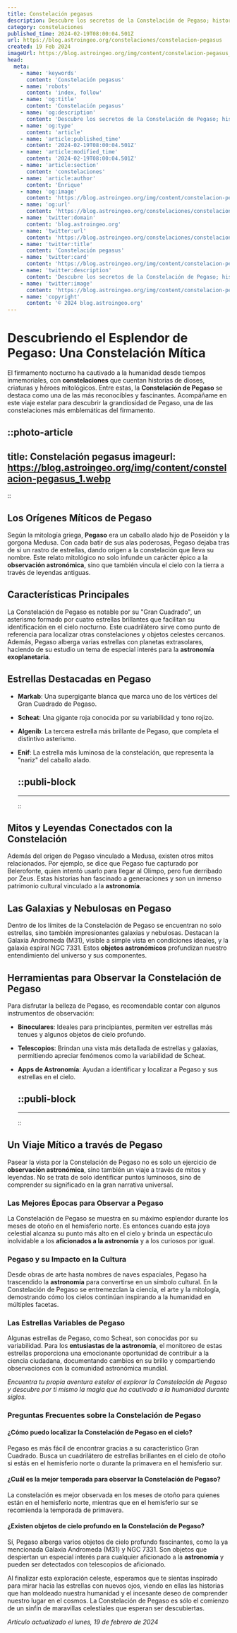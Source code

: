 ```yaml
---
title: Constelación pegasus
description: Descubre los secretos de la Constelación de Pegaso; historia, estrellas principales y cómo identificarla en el cielo nocturno. Explora el cosmos.
category: constelaciones
published_time: 2024-02-19T08:00:04.501Z
url: https://blog.astroingeo.org/constelaciones/constelacion-pegasus
created: 19 Feb 2024
imageUrl: https://blog.astroingeo.org/img/content/constelacion-pegasus_1.webp
head:
  meta:
    - name: 'keywords'
      content: 'Constelación pegasus'
    - name: 'robots'
      content: 'index, follow'
    - name: 'og:title'
      content: 'Constelación pegasus'
    - name: 'og:description'
      content: 'Descubre los secretos de la Constelación de Pegaso; historia, estrellas principales y cómo identificarla en el cielo nocturno. Explora el cosmos.'
    - name: 'og:type'
      content: 'article'
    - name: 'article:published_time'
      content: '2024-02-19T08:00:04.501Z'
    - name: 'article:modified_time'
      content: '2024-02-19T08:00:04.501Z'
    - name: 'article:section'
      content: 'constelaciones'
    - name: 'article:author'
      content: 'Enrique'
    - name: 'og:image'
      content: 'https://blog.astroingeo.org/img/content/constelacion-pegasus_1.webp'
    - name: 'og:url'
      content: 'https://blog.astroingeo.org/constelaciones/constelacion-pegasus'
    - name: 'twitter:domain'
      content: 'blog.astroingeo.org'
    - name: 'twitter:url'
      content: 'https://blog.astroingeo.org/constelaciones/constelacion-pegasus'
    - name: 'twitter:title'
      content: 'Constelación pegasus'
    - name: 'twitter:card'
      content: 'https://blog.astroingeo.org/img/content/constelacion-pegasus_1.webp'
    - name: 'twitter:description'
      content: 'Descubre los secretos de la Constelación de Pegaso; historia, estrellas principales y cómo identificarla en el cielo nocturno. Explora el cosmos.'
    - name: 'twitter:image'
      content: 'https://blog.astroingeo.org/img/content/constelacion-pegasus_1.webp'
    - name: 'copyright'
      content: '© 2024 blog.astroingeo.org'
---
```

# Descubriendo el Esplendor de Pegaso: Una Constelación Mítica

El firmamento nocturno ha cautivado a la humanidad desde tiempos inmemoriales, con **constelaciones** que cuentan historias de dioses, criaturas y héroes mitológicos. Entre estas, la **Constelación de Pegaso** se destaca como una de las más reconocibles y fascinantes. Acompáñame en este viaje estelar para descubrir la grandiosidad de Pegaso, una de las constelaciones más emblemáticas del firmamento.


::photo-article
---
title: Constelación pegasus
imageurl: https://blog.astroingeo.org/img/content/constelacion-pegasus_1.webp
---
::


## Los Orígenes Míticos de Pegaso

Según la mitología griega, **Pegaso** era un caballo alado hijo de Poseidón y la gorgona Medusa. Con cada batir de sus alas poderosas, Pegaso dejaba tras de sí un rastro de estrellas, dando origen a la constelación que lleva su nombre. Este relato mitológico no solo infunde un carácter épico a la **observación astronómica**, sino que también vincula el cielo con la tierra a través de leyendas antiguas.

## Características Principales

La Constelación de Pegaso es notable por su "Gran Cuadrado", un asterismo formado por cuatro estrellas brillantes que facilitan su identificación en el cielo nocturno. Este cuadrilátero sirve como punto de referencia para localizar otras constelaciones y objetos celestes cercanos. Además, Pegaso alberga varias estrellas con planetas extrasolares, haciendo de su estudio un tema de especial interés para la **astronomía exoplanetaria**.

## Estrellas Destacadas en Pegaso

- **Markab**: Una supergigante blanca que marca uno de los vértices del Gran Cuadrado de Pegaso.
- **Scheat**: Una gigante roja conocida por su variabilidad y tono rojizo.
- **Algenib**: La tercera estrella más brillante de Pegaso, que completa el distintivo asterismo.
- **Enif**: La estrella más luminosa de la constelación, que representa la "nariz" del caballo alado.


  ::publi-block
  ---
  ---
  ::
  
  
## Mitos y Leyendas Conectados con la Constelación

Además del origen de Pegaso vinculado a Medusa, existen otros mitos relacionados. Por ejemplo, se dice que Pegaso fue capturado por Belerofonte, quien intentó usarlo para llegar al Olimpo, pero fue derribado por Zeus. Estas historias han fascinado a generaciones y son un inmenso patrimonio cultural vinculado a la **astronomía**.

## Las Galaxias y Nebulosas en Pegaso

Dentro de los límites de la Constelación de Pegaso se encuentran no solo estrellas, sino también impresionantes galaxias y nebulosas. Destacan la Galaxia Andromeda (M31), visible a simple vista en condiciones ideales, y la galaxia espiral NGC 7331. Estos **objetos astronómicos** profundizan nuestro entendimiento del universo y sus componentes.

## Herramientas para Observar la Constelación de Pegaso

Para disfrutar la belleza de Pegaso, es recomendable contar con algunos instrumentos de observación:

- **Binoculares**: Ideales para principiantes, permiten ver estrellas más tenues y algunos objetos de cielo profundo.
- **Telescopios**: Brindan una vista más detallada de estrellas y galaxias, permitiendo apreciar fenómenos como la variabilidad de Scheat.
- **Apps de Astronomía**: Ayudan a identificar y localizar a Pegaso y sus estrellas en el cielo.


  ::publi-block
  ---
  ---
  ::
  
  
## Un Viaje Mítico a través de Pegaso

Pasear la vista por la Constelación de Pegaso no es solo un ejercicio de **observación astronómica**, sino también un viaje a través de mitos y leyendas. No se trata de solo identificar puntos luminosos, sino de comprender su significado en la gran narrativa universal.

### Las Mejores Épocas para Observar a Pegaso

La Constelación de Pegaso se muestra en su máximo esplendor durante los meses de otoño en el hemisferio norte. Es entonces cuando esta joya celestial alcanza su punto más alto en el cielo y brinda un espectáculo inolvidable a los **aficionados a la astronomía** y a los curiosos por igual.

### Pegaso y su Impacto en la Cultura

Desde obras de arte hasta nombres de naves espaciales, Pegaso ha trascendido la **astronomía** para convertirse en un símbolo cultural. En la Constelación de Pegaso se entremezclan la ciencia, el arte y la mitología, demostrando cómo los cielos continúan inspirando a la humanidad en múltiples facetas.

### Las Estrellas Variables de Pegaso

Algunas estrellas de Pegaso, como Scheat, son conocidas por su variabilidad. Para los **entusiastas de la astronomía**, el monitoreo de estas estrellas proporciona una emocionante oportunidad de contribuir a la ciencia ciudadana, documentando cambios en su brillo y compartiendo observaciones con la comunidad astronómica mundial.

*Encuentra tu propia aventura estelar al explorar la Constelación de Pegaso y descubre por ti mismo la magia que ha cautivado a la humanidad durante siglos.*

### Preguntas Frecuentes sobre la Constelación de Pegaso

#### ¿Cómo puedo localizar la Constelación de Pegaso en el cielo?
Pegaso es más fácil de encontrar gracias a su característico Gran Cuadrado. Busca un cuadrilátero de estrellas brillantes en el cielo de otoño si estás en el hemisferio norte o durante la primavera en el hemisferio sur.

#### ¿Cuál es la mejor temporada para observar la Constelación de Pegaso?
La constelación es mejor observada en los meses de otoño para quienes están en el hemisferio norte, mientras que en el hemisferio sur se recomienda la temporada de primavera.

#### ¿Existen objetos de cielo profundo en la Constelación de Pegaso?
Sí, Pegaso alberga varios objetos de cielo profundo fascinantes, como la ya mencionada Galaxia Andromeda (M31) y NGC 7331. Son objetos que despiertan un especial interés para cualquier aficionado a la **astronomía** y pueden ser detectados con telescopios de aficionado.

Al finalizar esta exploración celeste, esperamos que te sientas inspirado para mirar hacia las estrellas con nuevos ojos, viendo en ellas las historias que han moldeado nuestra humanidad y el incesante deseo de comprender nuestro lugar en el cosmos. La Constelación de Pegaso es sólo el comienzo de un sinfín de maravillas celestiales que esperan ser descubiertas.

_Artículo actualizado el lunes, 19 de febrero de 2024_